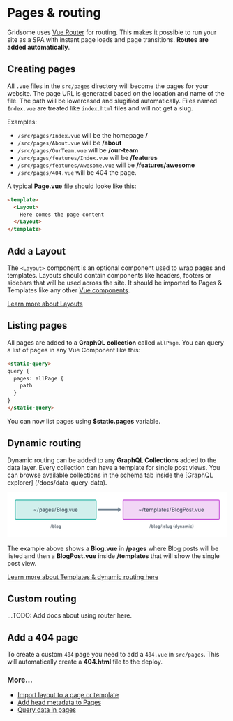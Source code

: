 # Pages & routing
Gridsome uses [Vue Router](https://router.vuejs.org/) for routing. This makes it possible to run your site as a SPA with instant page loads and page transitions.  **Routes are added automatically**.

## Creating pages

All `.vue` files in the `src/pages` directory will become the pages for your
website. The page URL is generated based on the location and name of the file. The path will be lowercased and slugified automatically. Files named `Index.vue` are treated like `index.html` files and will not get a slug.

Examples:

- `/src/pages/Index.vue` will be the homepage **/**
- `/src/pages/About.vue` will be **/about**
- `/src/pages/OurTeam.vue` will be **/our-team**
- `/src/pages/features/Index.vue` will be **/features**
- `/src/pages/features/Awesome.vue` will be **/features/awesome**
- `/src/pages/404.vue` will be 404 the page.


A typical **Page.vue** file should looke like this:


```html
<template>
  <Layout>
    Here comes the page content
  </Layout>
</template>
```

## Add a Layout

The `<Layout>` component is an optional component used to wrap pages and templates. Layouts should contain components like headers, footers or sidebars that will be used across the site. It should be imported to Pages & Templates like any other [Vue components](/docs/components).

[Learn more about Layouts](/docs/layouts)


## Listing pages

All pages are added to a **GraphQL collection** called `allPage`. You can query a list of pages in any Vue Component like this:

```html
<static-query>
query {
  pages: allPage {
    path
  }
}
</static-query>
```

You can now list pages using **$static.pages** variable.


## Dynamic routing
Dynamic routing can be added to any **GraphQL Collections** added to the data layer. Every collection can have a template for single post views. You can browse available collections in the schema tab inside the [GraphQL explorer] (/docs/data-query-data).

![Page structure](./images/dynamic-pages.png)

The example above shows a **Blog.vue** in **/pages** where Blog posts will be listed and then a **BlogPost.vue** inside **/templates** that will show the single post view.

[Learn more about Templates & dynamic routing here](/docs/templates)


## Custom routing
...TODO: Add docs about using router here.

## Add a 404 page
To create a custom `404` page you need to add a `404.vue` in `src/pages`. This will automatically create a **404.html** file to the deploy.


### More...

- [Import layout to a page or template](/docs/layouts#import-layout-to-a-page-or-template)
- [Add head metadata to Pages](/docs/head)
- [Query data in pages](/docs/data-query-data)
